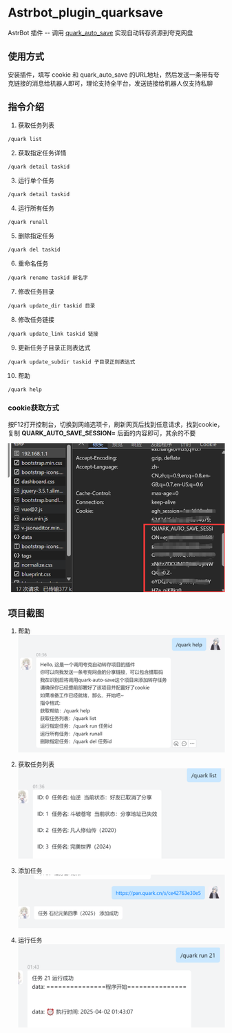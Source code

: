 # Astrbot_plugin_quarksave

AstrBot 插件 -- 调用 [quark_auto_save](https://github.com/Cp0204/quark-auto-save) 实现自动转存资源到夸克网盘

## 使用方式

安装插件，填写 cookie 和 quark_auto_save 的URL地址，然后发送一条带有夸克链接的消息给机器人即可，理论支持全平台，发送链接给机器人仅支持私聊

## 指令介绍

1. 获取任务列表

```
/quark list
```

2. 获取指定任务详情

```
/quark detail taskid
```

3. 运行单个任务

```
/quark detail taskid
```

4. 运行所有任务

```
/quark runall
```

5. 删除指定任务

```
/quark del taskid
```

6. 重命名任务

```
/quark rename taskid 新名字
```

7. 修改任务目录

```
/quark update_dir taskid 目录
```

8. 修改任务链接

```
/quark update_link taskid 链接
```

9. 更新任务子目录正则表达式

```
/quark update_subdir taskid 子目录正则表达式
```

10. 帮助

```
/quark help
```
### cookie获取方式

按F12打开控制台，切换到网络选项卡，刷新网页后找到任意请求，找到cookie，复制 **QUARK_AUTO_SAVE_SESSION=** 后面的内容即可，其余的不要

![alt text](images/cookie.png)

## 项目截图

1. 帮助
![alt text](images/help.png)

2. 获取任务列表
![alt text](images/list.png)

3. 添加任务
![alt text](images/add.png)

4. 运行任务
![alt text](images/run.png)